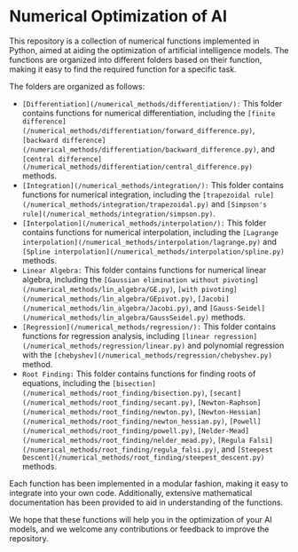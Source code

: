 # Numerical Optimization of AI
This repository is a collection of numerical functions implemented in Python, aimed at aiding the optimization of artificial intelligence models. The functions are organized into different folders based on their function, making it easy to find the required function for a specific task.

The folders are organized as follows:

- `[Differentiation](/numerical_methods/differentiation/):` This folder contains functions for numerical differentiation, including the `[finite difference](/numerical_methods/differentiation/forward_difference.py)`, `[backward difference](/numerical_methods/differentiation/backward_difference.py)`, and `[central difference](/numerical_methods/differentiation/central_difference.py)` methods.
- `[Integration](/numerical_methods/integration/):` This folder contains functions for numerical integration, including the `[trapezoidal rule](/numerical_methods/integration/trapezoidal.py)` and `[Simpson's rule](/numerical_methods/integration/simpson.py)`.
- `[Interpolation](/numerical_methods/interpolation/):` This folder contains functions for numerical interpolation, including the `[Lagrange interpolation](/numerical_methods/interpolation/lagrange.py)` and `[Spline interpolation](/numerical_methods/interpolation/spline.py)` methods.
- `Linear Algebra:` This folder contains functions for numerical linear algebra, including the `[Gaussian elimination without pivoting](/numerical_methods/lin_algebra/GE.py)`, `[with pivoting](/numerical_methods/lin_algebra/GEpivot.py)`, `[Jacobi](/numerical_methods/lin_algebra/Jacobi.py)`, and `[Gauss-Seidel](/numerical_methods/lin_algebra/GaussSeidel.py)` methods.
- `[Regression](/numerical_methods/regression/):` This folder contains functions for regression analysis, including `[linear regression](/numerical_methods/regression/linear.py)` and polynomial regression with the `[chebyshev](/numerical_methods/regression/chebyshev.py)` method.
- `Root Finding:` This folder contains functions for finding roots of equations, including the `[bisection](/numerical_methods/root_finding/bisection.py)`, `[secant](/numerical_methods/root_finding/secant.py)`, `[Newton-Raphson](/numerical_methods/root_finding/newton.py)`, `[Newton-Hessian](/numerical_methods/root_finding/newton_hessian.py)`, `[Powell](/numerical_methods/root_finding/powell.py)`, `[Nelder-Mead](/numerical_methods/root_finding/nelder_mead.py)`, `[Regula Falsi](/numerical_methods/root_finding/regula_falsi.py)`, and `[Steepest Descent](/numerical_methods/root_finding/steepest_descent.py)` methods.

Each function has been implemented in a modular fashion, making it easy to integrate into your own code. Additionally, extensive mathematical documentation has been provided to aid in understanding of the functions. 

We hope that these functions will help you in the optimization of your AI models, and we welcome any contributions or feedback to improve the repository.